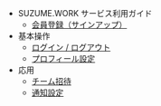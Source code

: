 - SUZUME.WORK サービス利用ガイド
  - [会員登録（サインアップ）](/#会員登録)
- 基本操作
  - [ログイン / ログアウト](basic/login.md)
  - [プロフィール設定](basic/profile.md)
- 応用
  - [チーム招待](advanced/invite.md)
  - [通知設定](advanced/notifications.md)
